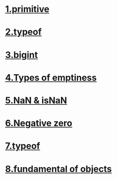 # [1.primitive](./markdown/1.primitve%20types/1.markdown.md)
# [2.typeof](./markdown/typeof/2.typeOf.md)
# [3.bigint](./markdown/3.bigint/bigint.md)
# [4.Types of emptiness](./markdown/4.kinds%20of%20emptiness/emptiness.md)
# [5.NaN & isNaN](./markdown/5.NaN/Nan.md)
# [6.Negative zero](./markdown/6.negative%20zero/zero.md)
# [7.typeof](./markdown/7.typeof/typeof.md)
# [8.fundamental of objects](./markdown/8.fundamental%20objects/obj.md)
